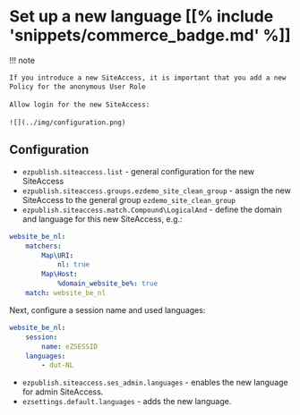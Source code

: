 # Set up a new language [[% include 'snippets/commerce_badge.md' %]]

!!! note

    If you introduce a new SiteAccess, it is important that you add a new Policy for the anonymous User Role

    Allow login for the new SiteAccess:

    ![](../img/configuration.png)

## Configuration

- `ezpublish.siteaccess.list` - general configuration for the new SiteAccess
- `ezpublish.siteaccess.groups.ezdemo_site_clean_group` - assign the new SiteAccess to the general group `ezdemo_site_clean_group`
- `ezpublish.siteaccess.match.Compound\LogicalAnd` - define the domain and language for this new SiteAccess, e.g.:

``` yaml
website_be_nl:
    matchers:
        Map\URI:
            nl: true
        Map\Host:
            %domain_website_be%: true
    match: website_be_nl
```

Next, configure a session name and used languages:

``` yaml
website_be_nl:
    session:
        name: eZSESSID
    languages:
        - dut-NL
```

- `ezpublish.siteaccess.ses_admin.languages` - enables the new language for admin SiteAccess.
- `ezsettings.default.languages` - adds the new language.
